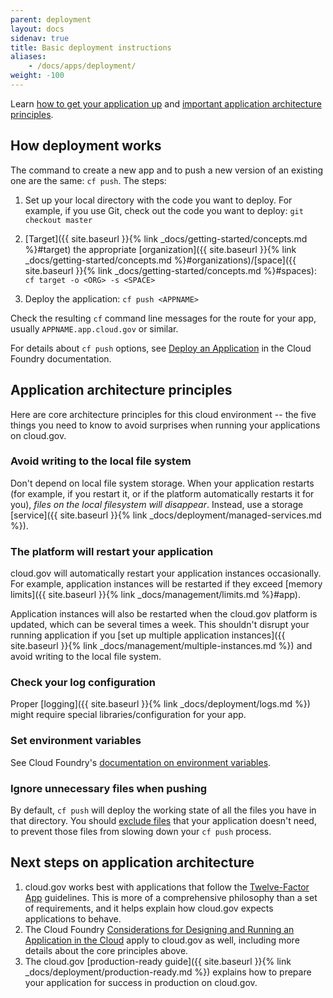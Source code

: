 ```yaml
---
parent: deployment
layout: docs
sidenav: true
title: Basic deployment instructions
aliases: 
    - /docs/apps/deployment/
weight: -100
---
```


Learn [how to get your application up](#how-deployment-works) and [important application architecture principles](#application-architecture-principles).

## How deployment works

The command to create a new app and to push a new version of an existing one are the same: `cf push`. The steps:

1. Set up your local directory with the code you want to deploy. For example, if you use Git, check out the code you want to deploy: `git checkout master`

1. [Target]({{ site.baseurl }}{% link _docs/getting-started/concepts.md %}#target) the appropriate [organization]({{ site.baseurl }}{% link _docs/getting-started/concepts.md %}#organizations)/[space]({{ site.baseurl }}{% link _docs/getting-started/concepts.md %}#spaces): `cf target -o <ORG> -s <SPACE>`
1. Deploy the application: `cf push <APPNAME>`

Check the resulting `cf` command line messages for the route for your app, usually `APPNAME.app.cloud.gov` or similar.

For details about `cf push` options, see [Deploy an Application](https://docs.cloudfoundry.org/devguide/deploy-apps/deploy-app.html) in the Cloud Foundry documentation.

## Application architecture principles

Here are core architecture principles for this cloud environment -- the five things you need to know to avoid surprises when running your applications on cloud.gov.

### Avoid writing to the local file system

Don't depend on local file system storage. When your application restarts (for example, if you restart it, or if the platform automatically restarts it for you), *files on the local filesystem will disappear*. Instead, use a storage [service]({{ site.baseurl }}{% link _docs/deployment/managed-services.md %}).

### The platform will restart your application

cloud.gov will automatically restart your application instances occasionally. For example, application instances will be restarted if they exceed [memory limits]({{ site.baseurl }}{% link _docs/management/limits.md %}#app).

Application instances will also be restarted when the cloud.gov platform is updated, which can be several times a week. This shouldn't disrupt your running application if you [set up multiple application instances]({{ site.baseurl }}{% link _docs/management/multiple-instances.md %}) and avoid writing to the local file system.

### Check your log configuration

Proper [logging]({{ site.baseurl }}{% link _docs/deployment/logs.md %}) might require special libraries/configuration for your app.

### Set environment variables

See Cloud Foundry's [documentation on environment variables](https://docs.cloudfoundry.org/devguide/deploy-apps/environment-variable.html).

### Ignore unnecessary files when pushing

By default, `cf push` will deploy the working state of all the files you have in that directory. You should [exclude files](https://docs.cloudfoundry.org/devguide/deploy-apps/prepare-to-deploy.html#exclude) that your application doesn't need, to prevent those files from slowing down your `cf push` process.

## Next steps on application architecture

1. cloud.gov works best with applications that follow the [Twelve-Factor App](http://12factor.net/) guidelines. This is more of a comprehensive philosophy than a set of requirements, and it helps explain how cloud.gov expects applications to behave.
1. The Cloud Foundry [Considerations for Designing and Running an Application in the Cloud](https://docs.cloudfoundry.org/devguide/deploy-apps/prepare-to-deploy.html) apply to cloud.gov as well, including more details about the core principles above.
1. The cloud.gov [production-ready guide]({{ site.baseurl }}{% link _docs/deployment/production-ready.md %}) explains how to prepare your application for success in production on cloud.gov.
